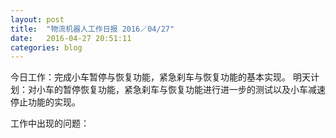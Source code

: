 ```yaml
---
layout: post
title:  "物流机器人工作日报 2016／04/27"
date:   2016-04-27 20:51:11
categories: blog
---
```


今日工作：完成小车暂停与恢复功能，紧急刹车与恢复功能的基本实现。
明天计划：对小车的暂停恢复功能，紧急刹车与恢复功能进行进一步的测试以及小车减速停止功能的实现。

工作中出现的问题：

